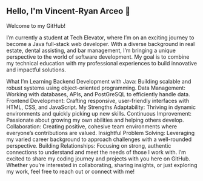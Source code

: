 ## Hello, I'm Vincent-Ryan Arceo 👋

Welcome to my GitHub!

I’m currently a student at Tech Elevator, where I’m on an exciting journey to become a Java full-stack web developer. With a diverse background in real estate, dental assisting, and bar management, I’m bringing a unique perspective to the world of software development. My goal is to combine my technical education with my professional experiences to build innovative and impactful solutions.

What I’m Learning
Backend Development with Java: Building scalable and robust systems using object-oriented programming.
Data Management: Working with databases, APIs, and PostGreSQL to efficiently handle data.
Frontend Development: Crafting responsive, user-friendly interfaces with HTML, CSS, and JavaScript.
My Strengths
Adaptability: Thriving in dynamic environments and quickly picking up new skills.
Continuous Improvement: Passionate about growing my own abilities and helping others develop.
Collaboration: Creating positive, cohesive team environments where everyone’s contributions are valued.
Insightful Problem Solving: Leveraging my varied career background to approach challenges with a well-rounded perspective.
Building Relationships: Focusing on strong, authentic connections to understand and meet the needs of those I work with.
I’m excited to share my coding journey and projects with you here on GitHub. Whether you’re interested in collaborating, sharing insights, or just exploring my work, feel free to reach out or connect with me!

<!--
**VincentRyanArceo/VincentRyanArceo** is a ✨ _special_ ✨ repository because its `README.md` (this file) appears on your GitHub profile.

Here are some ideas to get you started:

- 🔭 I’m currently working on ...
- 🌱 I’m currently learning ...
- 👯 I’m looking to collaborate on ...
- 🤔 I’m looking for help with ...
- 💬 Ask me about ...
- 📫 How to reach me: ...
- 😄 Pronouns: ...
- ⚡ Fun fact: ...
-->
